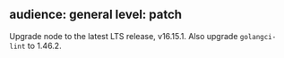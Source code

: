 audience: general
level: patch
---
Upgrade node to the latest LTS release, v16.15.1. Also upgrade `golangci-lint` to 1.46.2.
